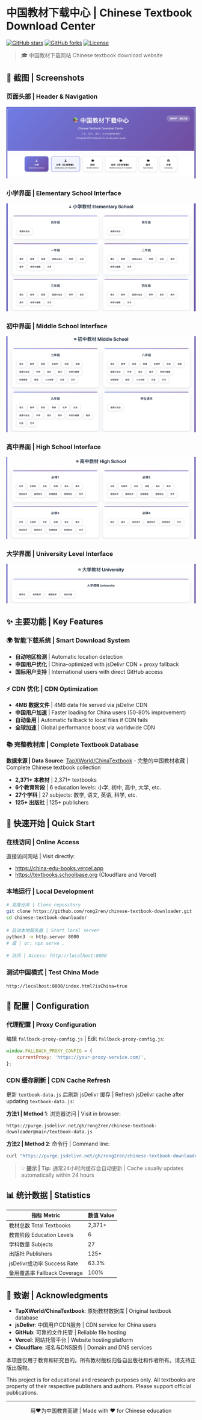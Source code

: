 # 中国教材下载中心 | Chinese Textbook Download Center

[![GitHub stars](https://img.shields.io/github/stars/rong2ren/chinese-textbook-downloader?style=social)](https://github.com/rong2ren/chinese-textbook-downloader/stargazers)
[![GitHub forks](https://img.shields.io/github/forks/rong2ren/chinese-textbook-downloader?style=social)](https://github.com/rong2ren/chinese-textbook-downloader/network)
[![License](https://img.shields.io/badge/license-MIT-blue.svg)](LICENSE)

> 🎓 中国教材下载网站 
> Chinese textbook download website


## 📸 截图 | Screenshots

### 页面头部 | Header & Navigation
![Header Interface](screenshots/header.png)

### 小学界面 | Elementary School Interface
![Elementary School](screenshots/elementary.png)

### 初中界面 | Middle School Interface
![Middle School](screenshots/middle.png)

### 高中界面 | High School Interface
![High School](screenshots/high.png)

### 大学界面 | University Level Interface
![University Interface](screenshots/university.png)

## ✨ 主要功能 | Key Features

### 🌍 智能下载系统 | Smart Download System
- **自动地区检测** | Automatic location detection
- **中国用户优化** | China-optimized with jsDelivr CDN + proxy fallback
- **国际用户支持** | International users with direct GitHub access

### ⚡ CDN 优化 | CDN Optimization
- **4MB 数据文件** | 4MB data file served via jsDelivr CDN
- **中国用户加速** | Faster loading for China users (50-80% improvement)
- **自动备用** | Automatic fallback to local files if CDN fails
- **全球加速** | Global performance boost via worldwide CDN

### 📚 完整教材库 | Complete Textbook Database
**数据来源 | Data Source**: [TapXWorld/ChinaTextbook](https://github.com/TapXWorld/ChinaTextbook) - 完整的中国教材收藏 | Complete Chinese textbook collection

- **2,371+ 本教材** | 2,371+ textbooks
- **6个教育阶段** | 6 education levels: 小学, 初中, 高中, 大学, etc.
- **27个学科** | 27 subjects: 数学, 语文, 英语, 科学, etc.
- **125+ 出版社** | 125+ publishers

## 🚀 快速开始 | Quick Start

### 在线访问 | Online Access
直接访问网站 | Visit directly:
- https://china-edu-books.vercel.app
- https://textbooks.schoolbase.org
(Cloudflare and Vercel)

### 本地运行 | Local Development
```bash
# 克隆仓库 | Clone repository
git clone https://github.com/rong2ren/chinese-textbook-downloader.git
cd chinese-textbook-downloader

# 启动本地服务器 | Start local server
python3 -m http.server 8000
# 或 | or: npx serve .

# 访问 | Access: http://localhost:8000
```

### 测试中国模式 | Test China Mode
```
http://localhost:8000/index.html?isChina=true
```

## 🔧 配置 | Configuration

### 代理配置 | Proxy Configuration
编辑 `fallback-proxy-config.js` | Edit `fallback-proxy-config.js`:
```javascript
window.FALLBACK_PROXY_CONFIG = {
    currentProxy: 'https://your-proxy-service.com/',
};
```

### CDN 缓存刷新 | CDN Cache Refresh
更新 `textbook-data.js` 后刷新 jsDelivr 缓存 | Refresh jsDelivr cache after updating `textbook-data.js`:

**方法1 | Method 1**: 浏览器访问 | Visit in browser:
```
https://purge.jsdelivr.net/gh/rong2ren/chinese-textbook-downloader@main/textbook-data.js
```

**方法2 | Method 2**: 命令行 | Command line:
```bash
curl "https://purge.jsdelivr.net/gh/rong2ren/chinese-textbook-downloader@main/textbook-data.js"
```

> 💡 **提示 | Tip**: 通常24小时内缓存会自动更新 | Cache usually updates automatically within 24 hours

## 📊 统计数据 | Statistics

| 指标 Metric | 数值 Value |
|-------------|------------|
| 教材总数 Total Textbooks | 2,371+ |
| 教育阶段 Education Levels | 6 |
| 学科数量 Subjects | 27 |
| 出版社 Publishers | 125+ |
| jsDelivr成功率 Success Rate | 63.3% |
| 备用覆盖率 Fallback Coverage | 100% |

## 🙏 致谢 | Acknowledgments

- **TapXWorld/ChinaTextbook**: 原始教材数据库 | Original textbook database
- **jsDelivr**: 中国用户CDN服务 | CDN service for China users
- **GitHub**: 可靠的文件托管 | Reliable file hosting
- **Vercel**: 网站托管平台 | Website hosting platform
- **Cloudflare**: 域名与DNS服务 | Domain and DNS services


本项目仅用于教育和研究目的。所有教材版权归各自出版社和作者所有。请支持正版出版物。

This project is for educational and research purposes only. All textbooks are property of their respective publishers and authors. Please support official publications.

---

<div align="center">
  <p>用❤️为中国教育而建 | Made with ❤️ for Chinese education</p>
</div> 
